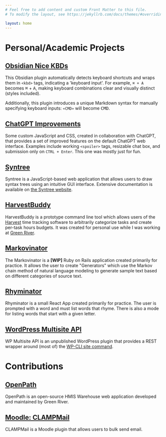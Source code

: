 ```yaml
---
# Feel free to add content and custom Front Matter to this file.
# To modify the layout, see https://jekyllrb.com/docs/themes/#overriding-theme-defaults

layout: home
---
```

# Personal/Academic Projects

## [Obsidian Nice KBDs](https://github.com/andyzito/obsidian-nice-kbds)

This Obsidian plugin automatically detects keyboard shortcuts and wraps them in `<kbd>` tags, indicating a 'keyboard input'. For example, `⌘ + A` becomes <kbd>⌘</kbd> + <kbd>A</kbd>, making keyboard combinations clear and visually distinct (styles included).

Additionally, this plugin introduces a unique Markdown syntax for manually specifying keyboard inputs: `«CMD»` will become <kbd>CMD</kbd>.

## [ChatGPT Improvements](https://github.com/andyzito/chatgpt-improvements)

Some custom JavaScript and CSS, created in collaboration with ChatGPT, that provides a set of improved features on the default ChatGPT web interface. Examples include working `<spoiler>` tags, resizable chat box, and submission only on `CTRL + Enter`. This one was mostly just for fun.

## [Syntree](https://syntree.andycodesthings.com)

Syntree is a JavaScript-based web application that allows users to draw syntax trees using an intuitive GUI interface. Extensive documentation is available on [the Syntree website](http://syntree.andycodesthings.com/pages/what.php).

## [HarvestBuddy](https://github.com/andyzito/harvest_buddy)

HarvestBuddy is a prototype command line tool which allows users of the [Harvest](https://www.getharvest.com/) time tracking software to arbitrarily categorize tasks and create per-task hours budgets. It was created for personal use while I was working at [Green River](https://www.greenriver.com/).

## [Markovinator](https://markovinator.andycodesthings.com)

The Markovinator is a **[WIP]** Ruby on Rails application created primarily for practice. It allows the user to create "Generators" which use the Markov chain method of natural language modeling to generate sample text based on different categories of source text.

## [Rhyminator](https://rhyminator.andycodesthings.com)

Rhyminator is a small React App created primarily for practice. The user is prompted with a word and must list words that rhyme. There is also a mode for listing words that start with a given letter.

## [WordPress Multisite API](https://github.com/azito122/wp-multisite-api)

WP Multisite API is an unpublished WordPress plugin that provides a REST wrapper around (most of) the [WP-CLI site command](https://developer.wordpress.org/cli/commands/site/).

# Contributions

## [OpenPath](/openpath)
OpenPath is an open-source HMIS Warehouse web application developed and maintained by Green River.

## [Moodle: CLAMPMail](/clampmail)
CLAMPMail is a Moodle plugin that allows users to bulk send email.
